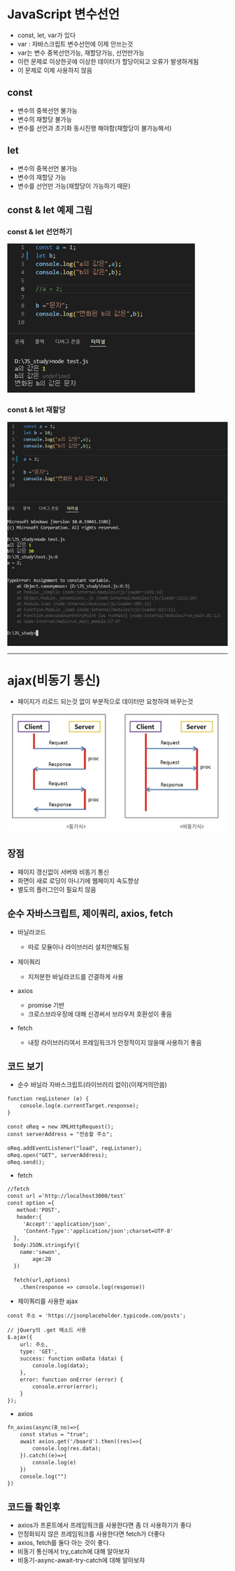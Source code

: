 # JavaScript 변수선언
- const, let, var가 있다
- var : 자바스크립트 변수선언에 이제 안쓰는것
- var는 변수 중복선언가능, 재할당가능, 선언만가능
- 이런 문제로 이상한곳에 이상한 데이터가 할당이되고 오류가 발생하게됨
- 이 문제로 이제 사용하지 않음

## const
- 변수의 중복선언 불가능
- 변수의 재할당 불가능
- 변수를 선언과 초기화 동시진행 해야함(재할당이 불가능해서)

## let
- 변수의 중복선언 불가능
- 변수의 재할당 가능
- 변수를 선언만 가능(재할당이 가능하기 때문)

## const & let 예제 그림

### const & let 선언하기
<img src="../study_img/const_let.jpg">

### const & let 재할당
<img src="../study_img/const 재할당불가.jpg">


<hr />


# ajax(비동기 통신)
- 페이지가 리로드 되는것 없이 부분적으로 데이터만 요청하여 바꾸는것

<img src="../study_img/동기&비동기.jpg">

## 장점
- 페이지 갱신없이 서버와 비동기 통신
- 화면이 새로 로딩이 아니기에 웹페이지 속도향상
- 별도의 플러그인이 필요치 않음

## 순수 자바스크립트, 제이쿼리, axios, fetch
- 바닐라코드
    - 따로 모듈이나 라이브러리 설치안해도됨

- 제이쿼리
    - 지저분한 바닐라코드를 간결하게 사용

- axios
    - promise 기반
    - 크로스브라우징에 대해 신경써서 브라우저 호환성이 좋음

- fetch
    - 내장 라이브러리여서 프레임워크가 안정적이지 않을때 사용하기 좋음

## 코드 보기

- 순수 바닐라 자바스크립트(라이브러리 없이)(이제거의안씀)

```
function reqListener (e) {
    console.log(e.currentTarget.response);
}

const oReq = new XMLHttpRequest();
const serverAddress = "전송할 주소";

oReq.addEventListener("load", reqListener);
oReq.open("GET", serverAddress);
oReq.send();
```

- fetch

```
//fetch
const url ='http://localhost3000/test`
const option ={
   method:'POST',
   header:{
     'Accept':'application/json',
     'Content-Type':'application/json';charset=UTP-8'
  },
  body:JSON.stringify({
  	name:'sewon',
    	age:20
  })

  fetch(url,options)
  	.then(response => console.log(response))
```


- 제이쿼리를 사용한 ajax

```
const 주소 = 'https://jsonplaceholder.typicode.com/posts';

// jQuery의 .get 메소드 사용
$.ajax({
    url: 주소,
    type: 'GET',
    success: function onData (data) {
        console.log(data);
    },
    error: function onError (error) {
        console.error(error);
    }
});
```

- axios

```
fn_axios(async(B_no)=>{
    const status = "true";
    await axios.get('/board').then((res)=>{
        console.log(res.data);
    }).catch((e)=>{
        console.log(e)
    })
    console.log("")
})
```

## 코드들 확인후
- axios가 프론트에서 프레임워크를 사용한다면 좀 더 사용하기가 좋다
- 안정화되지 않은 프레임워크를 사용한다면 fetch가 더좋다
- axios, fetch를 둘다 아는 것이 좋다.
- 비동기 통신에서 try_catch에 대해 알아보자
- 비동기-async-await-try-catch에 대해 알아보자